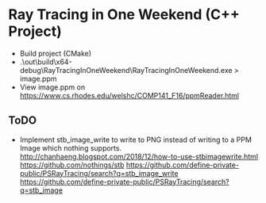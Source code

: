 # Ray Tracing in One Weekend (C++ Project)

- Build project (CMake)
- .\out\build\x64-debug\RayTracingInOneWeekend\RayTracingInOneWeekend.exe > image.ppm
- View image.ppm on https://www.cs.rhodes.edu/welshc/COMP141_F16/ppmReader.html

## ToDO
- Implement stb_image_write to write to PNG instead of writing to a PPM Image which nothing supports.
  http://chanhaeng.blogspot.com/2018/12/how-to-use-stbimagewrite.html
  https://github.com/nothings/stb
  https://github.com/define-private-public/PSRayTracing/search?q=stb_image_write
  https://github.com/define-private-public/PSRayTracing/search?q=stb_image